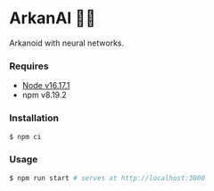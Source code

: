 # ArkanAI 🧱🧠

Arkanoid with neural networks.

### Requires

- [Node v16.17.1](https://nodejs.org/)
- npm v8.19.2

### Installation

```sh
$ npm ci
```

### Usage

```sh
$ npm run start # serves at http://localhost:3000
```
